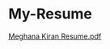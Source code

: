 # My-Resume

[Meghana Kiran Resume.pdf](https://github.com/user-attachments/files/18427223/Meghana.Kiran.Resume.pdf)


